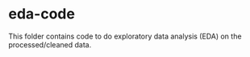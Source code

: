 # eda-code

This folder contains code to do exploratory data analysis (EDA) on the processed/cleaned data.

